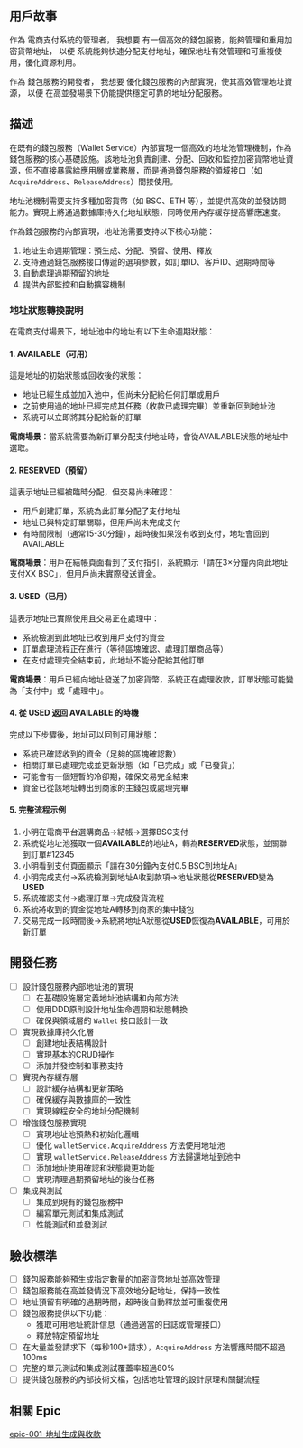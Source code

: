 ## 用戶故事
作為 電商支付系統的管理者，
我想要 有一個高效的錢包服務，能夠管理和重用加密貨幣地址，
以便 系統能夠快速分配支付地址，確保地址有效管理和可重複使用，優化資源利用。

作為 錢包服務的開發者，
我想要 優化錢包服務的內部實現，使其高效管理地址資源，
以便 在高並發場景下仍能提供穩定可靠的地址分配服務。

## 描述
在既有的錢包服務（Wallet Service）內部實現一個高效的地址池管理機制，作為錢包服務的核心基礎設施。該地址池負責創建、分配、回收和監控加密貨幣地址資源，但不直接暴露給應用層或業務層，而是通過錢包服務的領域接口（如 `AcquireAddress`、`ReleaseAddress`）間接使用。

地址池機制需要支持多種加密貨幣（如 BSC、ETH 等），並提供高效的並發訪問能力。實現上將通過數據庫持久化地址狀態，同時使用內存緩存提高響應速度。

作為錢包服務的內部實現，地址池需要支持以下核心功能：
1. 地址生命週期管理：預生成、分配、預留、使用、釋放
2. 支持通過錢包服務接口傳遞的選項參數，如訂單ID、客戶ID、過期時間等
3. 自動處理過期預留的地址
4. 提供內部監控和自動擴容機制

### 地址狀態轉換說明

在電商支付場景下，地址池中的地址有以下生命週期狀態：

#### 1. **AVAILABLE（可用）**
這是地址的初始狀態或回收後的狀態：
- 地址已經生成並加入池中，但尚未分配給任何訂單或用戶
- 之前使用過的地址已經完成其任務（收款已處理完畢）並重新回到地址池
- 系統可以立即將其分配給新的訂單

**電商場景**：當系統需要為新訂單分配支付地址時，會從AVAILABLE狀態的地址中選取。

#### 2. **RESERVED（預留）**
這表示地址已經被臨時分配，但交易尚未確認：
- 用戶創建訂單，系統為此訂單分配了支付地址
- 地址已與特定訂單關聯，但用戶尚未完成支付
- 有時間限制（通常15-30分鐘），超時後如果沒有收到支付，地址會回到AVAILABLE

**電商場景**：用戶在結帳頁面看到了支付指引，系統顯示「請在3×分鐘內向此地址支付XX BSC」，但用戶尚未實際發送資金。

#### 3. **USED（已用）**
這表示地址已實際使用且交易正在處理中：
- 系統檢測到此地址已收到用戶支付的資金
- 訂單處理流程正在進行（等待區塊確認、處理訂單商品等）
- 在支付處理完全結束前，此地址不能分配給其他訂單

**電商場景**：用戶已經向地址發送了加密貨幣，系統正在處理收款，訂單狀態可能變為「支付中」或「處理中」。

#### 4. **從 USED 返回 AVAILABLE 的時機**
完成以下步驟後，地址可以回到可用狀態：
- 系統已確認收到的資金（足夠的區塊確認數）
- 相關訂單已處理完成並更新狀態（如「已完成」或「已發貨」）
- 可能會有一個短暫的冷卻期，確保交易完全結束
- 資金已從該地址轉出到商家的主錢包或處理完畢

#### 5. **完整流程示例**

1. 小明在電商平台選購商品→結帳→選擇BSC支付
2. 系統從地址池獲取一個**AVAILABLE**的地址A，轉為**RESERVED**狀態，並關聯到訂單#12345
3. 小明看到支付頁面顯示「請在30分鐘內支付0.5 BSC到地址A」
4. 小明完成支付→系統檢測到地址A收到款項→地址狀態從**RESERVED**變為**USED**
5. 系統確認支付→處理訂單→完成發貨流程
6. 系統將收到的資金從地址A轉移到商家的集中錢包
7. 交易完成一段時間後→系統將地址A狀態從**USED**恢復為**AVAILABLE**，可用於新訂單

## 開發任務
- [ ] 設計錢包服務內部地址池的實現
  - [ ] 在基礎設施層定義地址池結構和內部方法
  - [ ] 使用DDD原則設計地址生命週期和狀態轉換
  - [ ] 確保與領域層的 `Wallet` 接口設計一致

- [ ] 實現數據庫持久化層
  - [ ] 創建地址表結構設計
  - [ ] 實現基本的CRUD操作
  - [ ] 添加并發控制和事務支持

- [ ] 實現內存緩存層
  - [ ] 設計緩存結構和更新策略
  - [ ] 確保緩存與數據庫的一致性
  - [ ] 實現線程安全的地址分配機制

- [ ] 增強錢包服務實現
  - [ ] 實現地址池預熱和初始化邏輯
  - [ ] 優化 `walletService.AcquireAddress` 方法使用地址池
  - [ ] 實現 `walletService.ReleaseAddress` 方法歸還地址到池中
  - [ ] 添加地址使用確認和狀態變更功能
  - [ ] 實現清理過期預留地址的後台任務

- [ ] 集成與測試
  - [ ] 集成到現有的錢包服務中
  - [ ] 編寫單元測試和集成測試
  - [ ] 性能測試和並發測試

## 驗收標準
- [ ] 錢包服務能夠預生成指定數量的加密貨幣地址並高效管理
- [ ] 錢包服務能在高並發情況下高效地分配地址，保持一致性
- [ ] 地址預留有明確的過期時間，超時後自動釋放並可重複使用
- [ ] 錢包服務提供以下功能：
  - 獲取可用地址統計信息（通過適當的日誌或管理接口）
  - 釋放特定預留地址
- [ ] 在大量並發請求下（每秒100+請求），`AcquireAddress` 方法響應時間不超過100ms
- [ ] 完整的單元測試和集成測試覆蓋率超過80%
- [ ] 提供錢包服務的內部技術文檔，包括地址管理的設計原理和關鍵流程

## 相關 Epic
[epic-001-地址生成與收款](../../epics/epic-001-地址生成與收款.md)